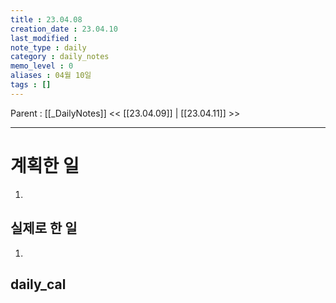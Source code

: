 ```yaml
---
title : 23.04.08
creation_date : 23.04.10
last_modified :
note_type : daily
category : daily_notes
memo_level : 0
aliases : 04월 10일
tags : []
---
```

Parent : [[_DailyNotes]]
<< [[23.04.09]] | [[23.04.11]] >>

---
# 계획한 일

1. 

## 실제로 한 일

1.  

## daily_cal
